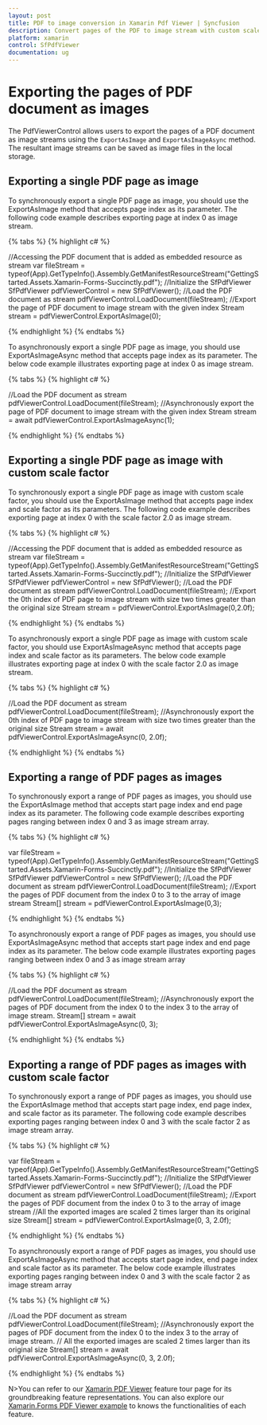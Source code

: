 ```yaml
---
layout: post
title: PDF to image conversion in Xamarin Pdf Viewer | Syncfusion
description: Convert pages of the PDF to image stream with custom scale factor using Syncfusion Xamarin.Forms PDF Viewer 
platform: xamarin
control: SfPdfViewer
documentation: ug
---
```


# Exporting the pages of PDF document as images

The PdfViewerControl allows users to export the pages of a PDF document as image streams using the `ExportAsImage` and `ExportAsImageAsync` method. The resultant image streams can be saved as image files in the local storage.

## Exporting a single PDF page as image

To synchronously export a single PDF page as image, you should use the ExportAsImage method that accepts page index as its parameter. The following code example describes exporting page at index 0 as image stream. 

{% tabs %}
{% highlight c# %}

//Accessing the PDF document that is added as embedded resource as stream
var fileStream = typeof(App).GetTypeInfo().Assembly.GetManifestResourceStream("GettingStarted.Assets.Xamarin-Forms-Succinctly.pdf");
//Initialize the SfPdfViewer
SfPdfViewer pdfViewerControl = new SfPdfViewer();
//Load the PDF document as stream
pdfViewerControl.LoadDocument(fileStream);
//Export the page of PDF document to image stream with the given index
Stream stream = pdfViewerControl.ExportAsImage(0);

{% endhighlight %}
{% endtabs %}

To asynchronously export a single PDF page as image, you should use ExportAsImageAsync method that accepts page index as its parameter. The below code example illustrates exporting page at index 0 as image stream.

{% tabs %}
{% highlight c# %}

//Load the PDF document as stream
pdfViewerControl.LoadDocument(fileStream);
//Asynchronously export the page of PDF document to image stream with the given index
Stream stream = await pdfViewerControl.ExportAsImageAsync(1);

{% endhighlight %}
{% endtabs %} 

## Exporting a single PDF page as image with custom scale factor

To synchronously export a single PDF page as image with custom scale factor, you should use the ExportAsImage method that accepts page index and scale factor as its parameters. The following code example describes exporting page at index 0 with the scale factor 2.0 as image stream.

{% tabs %}
{% highlight c# %}

//Accessing the PDF document that is added as embedded resource as stream
var fileStream = typeof(App).GetTypeInfo().Assembly.GetManifestResourceStream("GettingStarted.Assets.Xamarin-Forms-Succinctly.pdf");
//Initialize the SfPdfViewer
SfPdfViewer pdfViewerControl = new SfPdfViewer();
//Load the PDF document as stream
pdfViewerControl.LoadDocument(fileStream);
//Export the 0th index of PDF page to image stream with size two times greater than the original size 
Stream stream = pdfViewerControl.ExportAsImage(0,2.0f);

{% endhighlight %}
{% endtabs %}

To asynchronously export a single PDF page as image with custom scale factor, you should use ExportAsImageAsync method that accepts page index and scale factor as its parameters. The below code example illustrates exporting page at index 0 with the scale factor 2.0 as image stream.

{% tabs %}
{% highlight c# %}

//Load the PDF document as stream
pdfViewerControl.LoadDocument(fileStream);
//Asynchronously export the 0th index of PDF page to image stream with size two times greater than the original size 
Stream stream = await pdfViewerControl.ExportAsImageAsync(0, 2.0f);

{% endhighlight %}
{% endtabs %}

## Exporting a range of PDF pages as images

To synchronously export a range of PDF pages as images, you should use the ExportAsImage method that accepts start page index and end page index as its parameter. The following code example describes exporting pages ranging between index 0 and 3 as image stream array.

{% tabs %}
{% highlight c# %}

var fileStream = typeof(App).GetTypeInfo().Assembly.GetManifestResourceStream("GettingStarted.Assets.Xamarin-Forms-Succinctly.pdf");
//Initialize the SfPdfViewer
SfPdfViewer pdfViewerControl = new SfPdfViewer();
//Load the PDF document as stream
pdfViewerControl.LoadDocument(fileStream);
//Export the pages of PDF document from the index 0 to 3 to the array of image stream
Stream[] stream = pdfViewerControl.ExportAsImage(0,3);

{% endhighlight %}
{% endtabs %}

To asynchronously export a range of PDF pages as images, you should use ExportAsImageAsync method that accepts start page index and end page index as its parameter. The below code example illustrates exporting pages ranging between index 0 and 3 as image stream array

{% tabs %}
{% highlight c# %}

//Load the PDF document as stream
pdfViewerControl.LoadDocument(fileStream);
//Asynchronously export the pages of PDF document from the index 0 to the index 3 to the array of image stream.
Stream[] stream = await pdfViewerControl.ExportAsImageAsync(0, 3);

{% endhighlight %}
{% endtabs %}

## Exporting a range of PDF pages as images with custom scale factor

To synchronously export a range of PDF pages as images, you should use the ExportAsImage method that accepts start page index, end page index, and scale factor as its parameter. The following code example describes exporting pages ranging between index 0 and 3 with the scale factor 2 as image stream array.

{% tabs %}
{% highlight c# %}

var fileStream = typeof(App).GetTypeInfo().Assembly.GetManifestResourceStream("GettingStarted.Assets.Xamarin-Forms-Succinctly.pdf");
//Initialize the SfPdfViewer
SfPdfViewer pdfViewerControl = new SfPdfViewer();
//Load the PDF document as stream
pdfViewerControl.LoadDocument(fileStream);
//Export the pages of PDF document from the index 0 to 3 to the array of image stream
//All the exported images are scaled 2 times larger than its original size
Stream[] stream = pdfViewerControl.ExportAsImage(0, 3, 2.0f);

{% endhighlight %}
{% endtabs %}

To asynchronously export a range of PDF pages as images, you should use ExportAsImageAsync method that accepts start page index, end page index and scale factor as its parameter. The below code example illustrates exporting pages ranging between index 0 and 3 with the scale factor 2 as image stream array

{% tabs %}
{% highlight c# %}

//Load the PDF document as stream
pdfViewerControl.LoadDocument(fileStream);
//Asynchronously export the pages of PDF document from the index 0 to the index 3 to the array of image stream.
// All the exported images are scaled 2 times larger than its original size
Stream[] stream = await pdfViewerControl.ExportAsImageAsync(0, 3, 2.0f);

{% endhighlight %}
{% endtabs %}

N>You can refer to our [Xamarin PDF Viewer](https://www.syncfusion.com/xamarin-ui-controls/xamarin-pdf-viewer) feature tour page for its groundbreaking feature representations. You can also explore our [Xamarin.Forms PDF Viewer example](https://github.com/syncfusion/xamarin-demos/tree/master/Forms/PdfViewer) to knows the functionalities of each feature.